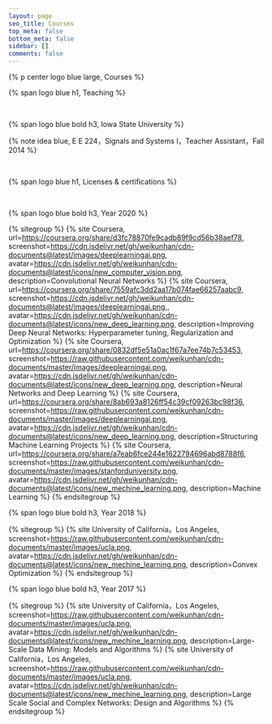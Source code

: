 ```yaml
---
layout: page
seo_title: Courses
top_meta: false
bottom_meta: false
sidebar: []
comments: false
---
```


{% p center logo blue large, Courses %}

{% span logo blue h1, Teaching %}

<br/>

{% span logo blue bold h3, Iowa State University %}

{% note idea blue, E E 224，Signals and Systems I，Teacher Assistant，Fall 2014 %}

<br/>

{% span logo blue h1, Licenses & certifications %}

<br/>

{% span logo blue bold h3, Year 2020 %}

{% sitegroup %}
{% site Coursera, url=https://coursera.org/share/d3fc78870fe9cadb89f9cd56b38aef78, screenshot=https://cdn.jsdelivr.net/gh/weikunhan/cdn-documents@latest/images/deeplearningai.png, avatar=https://cdn.jsdelivr.net/gh/weikunhan/cdn-documents@latest/icons/new_computer_vision.png, description=Convolutional Neural Networks %}
{% site Coursera, url=https://coursera.org/share/7559afc3dd2aa17b074fae66257aabc9, screenshot=https://cdn.jsdelivr.net/gh/weikunhan/cdn-documents@latest/images/deeplearningai.png,, avatar=https://cdn.jsdelivr.net/gh/weikunhan/cdn-documents@latest/icons/new_deep_learning.png, description=Improving Deep Neural Networks: Hyperparameter tuning, Regularization and Optimization %}
{% site Coursera, url=https://coursera.org/share/0832df5e51a0ac1f67a7ee74b7c53453, screenshot=https://raw.githubusercontent.com/weikunhan/cdn-documents/master/images/deeplearningai.png, avatar=https://cdn.jsdelivr.net/gh/weikunhan/cdn-documents@latest/icons/new_deep_learning.png, description=Neural Networks and Deep Learning %}
{% site Coursera, url=https://coursera.org/share/8ab693a8126ff54c39cf09263bc98f36, screenshot=https://raw.githubusercontent.com/weikunhan/cdn-documents/master/images/deeplearningai.png, avatar=https://cdn.jsdelivr.net/gh/weikunhan/cdn-documents@latest/icons/new_deep_learning.png, description=Structuring Machine Learning Projects %}
{% site Coursera, url=https://coursera.org/share/a7eab6fce244e1622794696abd8788f6, screenshot=https://raw.githubusercontent.com/weikunhan/cdn-documents/master/images/stanforduniversity.png, avatar=https://cdn.jsdelivr.net/gh/weikunhan/cdn-documents@latest/icons/new_mechine_learning.png, description=Machine Learning %}
{% endsitegroup %}

{% span logo blue bold h3, Year 2018 %}

{% sitegroup %}
{% site University of California，Los Angeles, screenshot=https://raw.githubusercontent.com/weikunhan/cdn-documents/master/images/ucla.png, avatar=https://cdn.jsdelivr.net/gh/weikunhan/cdn-documents@latest/icons/new_mechine_learning.png, description=Convex Optimization %}
{% endsitegroup %}

{% span logo blue bold h3, Year 2017 %}

{% sitegroup %}
{% site University of California，Los Angeles, screenshot=https://raw.githubusercontent.com/weikunhan/cdn-documents/master/images/ucla.png, avatar=https://cdn.jsdelivr.net/gh/weikunhan/cdn-documents@latest/icons/new_mechine_learning.png, description=Large-Scale Data Mining: Models and Algorithms %}
{% site University of California，Los Angeles, screenshot=https://raw.githubusercontent.com/weikunhan/cdn-documents/master/images/ucla.png, avatar=https://cdn.jsdelivr.net/gh/weikunhan/cdn-documents@latest/icons/new_mechine_learning.png, description=Large Scale Social and Complex Networks: Design and Algorithms %}
{% endsitegroup %}
